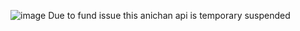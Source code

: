 ![image](https://github.com/Arjun290301/Async-programming--Day--4-task3/assets/88468230/5d2c9270-565b-456e-9c69-7da84e904f67)
Due to fund issue this anichan api is temporary suspended
